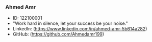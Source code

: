 
### Ahmed Amr
- ID: 122100001
- "Work hard in silence, let your success be your noise."
- LinkedIn: (https://www.linkedin.com/in/ahmed-amr-5b614a282)
- GitHub: (https://github.com/Ahmedamr199)
